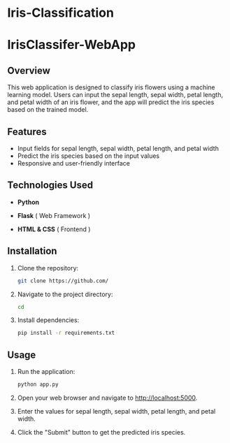 # Iris-Classification
# IrisClassifer-WebApp

## Overview
This web application is designed to classify iris flowers using a machine learning model. Users can input the sepal length, sepal width, petal length, and petal width of an iris flower, and the app will predict the iris species based on the trained model.

## Features

- Input fields for sepal length, sepal width, petal length, and petal width
- Predict the iris species based on the input values
- Responsive and user-friendly interface

## Technologies Used

- **Python** 

- **Flask** ( Web Framework )

- **HTML & CSS** ( Frontend )

## Installation

1. Clone the repository:

   ```bash
   git clone https://github.com/

2. Navigate to the project directory:

   ```bash
   cd 

3. Install dependencies:
   
   ```bash
   pip install -r requirements.txt

## Usage

1. Run the application:

    ```bash
    python app.py
    ```

2. Open your web browser and navigate to [http://localhost:5000](http://localhost:5000).

3. Enter the values for sepal length, sepal width, petal length, and petal width.

4. Click the "Submit" button to get the predicted iris species.
